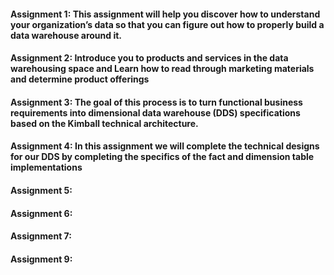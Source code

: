 #### Assignment 1: This assignment will help you discover how to understand your organization’s data so that you can figure out how to properly build a data warehouse around it.

#### Assignment 2: Introduce you to products and services in the data warehousing space and Learn how to read through marketing materials and determine product offerings

#### Assignment 3: The goal of this process is to turn functional business requirements into dimensional data warehouse (DDS) specifications based on the Kimball technical architecture.

#### Assignment 4: In this assignment we will complete the technical designs for our DDS by completing the specifics of the fact and dimension table implementations

#### Assignment 5:

#### Assignment 6:

#### Assignment 7:

#### Assignment 9:
